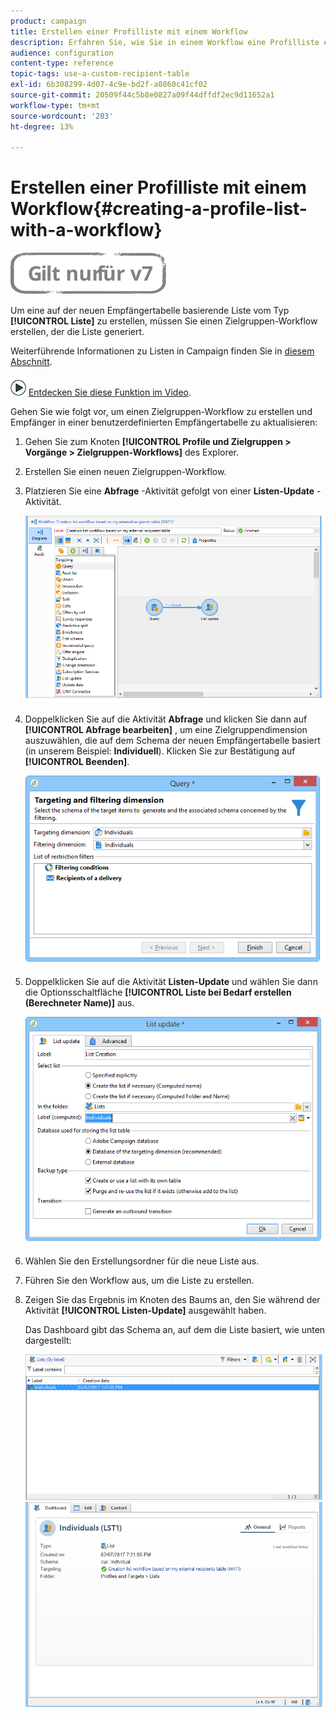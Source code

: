```yaml
---
product: campaign
title: Erstellen einer Profilliste mit einem Workflow
description: Erfahren Sie, wie Sie in einem Workflow eine Profilliste erstellen
audience: configuration
content-type: reference
topic-tags: use-a-custom-recipient-table
exl-id: 6b308299-4d07-4c9e-bd2f-a0860c41cf02
source-git-commit: 20509f44c5b8e0827a09f44dffdf2ec9d11652a1
workflow-type: tm+mt
source-wordcount: '203'
ht-degree: 13%

---
```


# Erstellen einer Profilliste mit einem Workflow{#creating-a-profile-list-with-a-workflow}

![](../../assets/v7-only.svg)

Um eine auf der neuen Empfängertabelle basierende Liste vom Typ **[!UICONTROL Liste]** zu erstellen, müssen Sie einen Zielgruppen-Workflow erstellen, der die Liste generiert.

Weiterführende Informationen zu Listen in Campaign finden Sie in [diesem Abschnitt](../../platform/using/creating-and-managing-lists.md#about-lists-in-adobe-campaign).

![](assets/do-not-localize/how-to-video.png) [Entdecken Sie diese Funktion im Video](../../platform/using/creating-and-managing-lists.md#create-list-in-a-wf-video).

Gehen Sie wie folgt vor, um einen Zielgruppen-Workflow zu erstellen und Empfänger in einer benutzerdefinierten Empfängertabelle zu aktualisieren:

1. Gehen Sie zum Knoten **[!UICONTROL Profile und Zielgruppen > Vorgänge > Zielgruppen-Workflows]** des Explorer.
1. Erstellen Sie einen neuen Zielgruppen-Workflow.
1. Platzieren Sie eine **Abfrage** -Aktivität gefolgt von einer **Listen-Update** -Aktivität.

   ![](assets/mapping_create_list_workflow01.png)

1. Doppelklicken Sie auf die Aktivität **Abfrage** und klicken Sie dann auf **[!UICONTROL Abfrage bearbeiten]** , um eine Zielgruppendimension auszuwählen, die auf dem Schema der neuen Empfängertabelle basiert (in unserem Beispiel: **Individuell**). Klicken Sie zur Bestätigung auf **[!UICONTROL Beenden]**.

   ![](assets/mapping_create_list_workflow03.png)

1. Doppelklicken Sie auf die Aktivität **Listen-Update** und wählen Sie dann die Optionsschaltfläche **[!UICONTROL Liste bei Bedarf erstellen (Berechneter Name)]** aus.

   ![](assets/mapping_create_list_workflow02.png)

1. Wählen Sie den Erstellungsordner für die neue Liste aus.
1. Führen Sie den Workflow aus, um die Liste zu erstellen.
1. Zeigen Sie das Ergebnis im Knoten des Baums an, den Sie während der Aktivität **[!UICONTROL Listen-Update]** ausgewählt haben.

   Das Dashboard gibt das Schema an, auf dem die Liste basiert, wie unten dargestellt:

   ![](assets/mapping_list_view.png)
